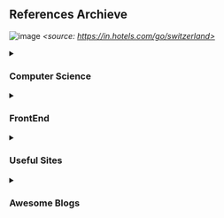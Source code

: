 ## References Archieve

![image](https://github.com/jinoov/references-archieve/assets/66049045/2139d565-3436-494e-8cc5-e07bb49ddd7f)
*<source: https://in.hotels.com/go/switzerland>*

<details>
  <summary><h3>Computer Science</h3></summary>
  <ul>
    <li><a href="https://preamtree.tistory.com/10">프로세스와 스레드의 차이</a></li>
  </ul>
</details>

<details>
  <summary><h3>FrontEnd</h3></summary>
  <ul>
    <li><a href="https://emewjin.github.io/client-side-graphql/">client side graphql로 어드민 만들기</a></li>
    <li><a href="https://seholee.com/blog/next-js-cache-part-1/">Next.js cache</a></li>
    <li><a href="tanstack.com/router/latest">kakao - Next.js 캐싱으로 웹 서버 성능 최적화</a></li>
  </ul>
</details>

<details>
  <summary><h3>Useful Sites</h3></summary>
  <ul>
    <li><a href="https://dnschecker.org/">DNS Checker</a></li>
    <li><a href="https://open-apis.dev/">Open APIs</a></li>
    <li><a href="https://bonkersworld.net/">Bonkers World</a></li>
  </ul>
</details>

<details>
  <summary><h3>Awesome Blogs</h3></summary>
  <ul>
    <li><a href="https://ansubin.com/">https://ansubin.com/</a></li>
  </ul>
</details>
